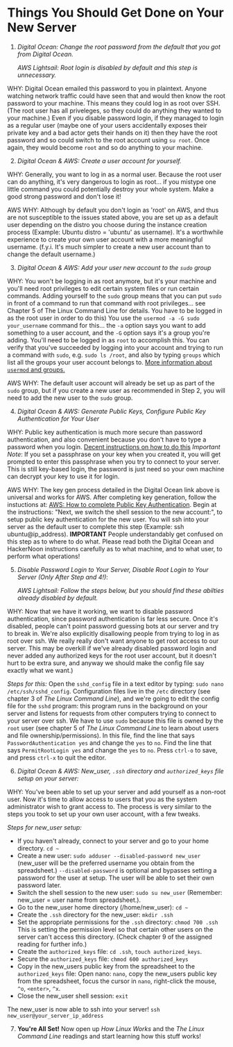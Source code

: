 # Things You Should Get Done on Your New Server

1. *Digital Ocean: Change the root password from the default that you got from Digital Ocean.*

   *AWS Lightsail: Root login is disabled by default and this step is unnecessary.*

WHY: Digital Ocean emailed this password to you in plaintext. Anyone watching network traffic could have seen that and would then know the root password to your machine. This means they could log in as root over SSH. (The root user has all priveleges, so they could do anything they wanted to your machine.) Even if you disable password login, if they managed to login as a regular user (maybe one of your users accidentally exposes their private key and a bad actor gets their hands on it) then they have the root password and so could switch to the root account using `su root`. Once again, they would become `root` and so do anything to your machine.

2. *Digital Ocean & AWS: Create a user account for yourself.*

WHY: Generally, you want to log in as a normal user. Because the root user can do anything, it's very dangerous to login as root... if you mistype one little command you could potentially destroy your whole system. Make a good strong password and don't lose it!

AWS WHY: Although by default you don't login as 'root' on AWS, and thus are not susceptible to the issues stated above, you are set up as a default user depending on the distro you choose during the instance creation process (Example: Ubuntu distro = 'ubuntu' as username). It's a worthwhile experience to create your own user account with a more meaningful username. (f.y.i. It's much simpler to create a new user account than to change the default username.)

3. *Digital Ocean & AWS: Add your user new account to the `sudo` group*

WHY: You won't be logging in as root anymore, but it's your machine and you'll need root privileges to edit certain system files or run certain commands. Adding yourself to the `sudo` group means that you can put `sudo` in front of a command to run that command with root privileges... see Chapter 5 of The Linux Command Line for details. You have to be logged in as the root user in order to do this) You use the `usermod -a -G sudo your_username` command for this... the `-a` option says you want to add something to a user account, and the `-G` option says it's a group you're adding. You'll need to be logged in as `root` to accomplish this. You can verify that you've succeeded by logging into your account and trying to run a command with `sudo`, e.g. `sudo ls /root`, and also by typing `groups` which list all the groups your user account belongs to. [More information about `usermod` and groups.](https://www.howtogeek.com/50787/add-a-user-to-a-group-or-second-group-on-linux/)

AWS WHY: The default user account will already be set up as part of the `sudo` group, but if you create a new user as recommended in Step 2, you will need to add the new user to the `sudo` group.

4. *Digital Ocean & AWS: Generate Public Keys, Configure Public Key Authentication for Your User* 

WHY: Public key authentication is much more secure than password authentication, and also convenient because you don't have to type a password when you login. [Decent instructions on how to do this](https://www.digitalocean.com/community/tutorials/how-to-configure-ssh-key-based-authentication-on-a-linux-server) *Important Note*: If you set a passphrase on your key when you created it, you will get prompted to enter this passphrase when you try to connect to your server. This is still key-based login, the password is just need so your own machine can decrypt your key to use it for login.

AWS WHY: The key gen process detailed in the Digital Ocean link above is universal and works for AWS. After completing key generation, follow the instuctions at: [AWS: How to complete Public Key Authentication](https://hackernoon.com/add-new-users-to-ec2-and-give-ssh-key-access-d2abd084f30c). Begin at the instructions: "Next, we switch the shell session to the new account:", to setup public key authentication for the new user. You will ssh into your server as the default user to complete this step (Example: ssh ubuntu@ip_address). **IMPORTANT** People understandably get confused on this step as to where to do what. Please read both the Digital Ocean and HackerNoon instructions carefully as to what machine, and to what user, to perform what operations!

5. *Disable Password Login to Your Server, Disable Root Login to Your Server (Only After Step and 4!)*: 

   *AWS Lightsail: Follow the steps below, but you should find these abilties already disabled by default.*

WHY: Now that we have it working, we want to disable password authentication, since password authentication is far less secure. Once it's disabled, people can't point password guessing bots at our server and try to break in. We're also explicitly disallowing people from trying to log in as root over ssh. We really really don't want anyone to get root access to our server. This may be overkill if we've already disabled password login and never added any authorized keys for the root user account, but it doesn't hurt to be extra sure, and anyway we should make the config file say exactly what we want.)

*Steps for this:* Open the `sshd_config` file in a text editor by typing: `sudo nano /etc/ssh/sshd_config`. Configuration files live in the `/etc` directory (see chapter 3 of _The Linux Command Line_), and we're going to edit the config file for the `sshd` program: this program runs in the background on your server and listens for requests from other computers trying to connect to your server over ssh. We have to use `sudo` because this file is owned by the `root` user (see chapter 5 of _The Linux Command Line_ to learn about users and file ownership/permissions). In this file, find the line that says `PasswordAuthentication yes` and change the `yes` to `no`. Find the line that says `PermitRootLogin yes` and change the `yes` to `no`. Press `ctrl-o` to save, and press `ctrl-x` to quit the editor.

6. *Digital Ocean & AWS: New_user, `.ssh` directory and `authorized_keys` file setup on your server:*

WHY: You've been able to set up your server and add yourself as a non-root user. Now it's time to allow access to users that you as the system administrator wish to grant access to. The process is very similar to the steps you took to set up your own user account, with a few tweaks.

*Steps for new_user setup:*
- If you haven't already, connect to your server and go to your home directory. `cd ~`
- Create a new user: `sudo adduser --disabled-password new_user` (new_user will be the preferred username you obtain from the spreadsheet.) `--disabled-password` is optional and bypasses setting a password for the user at setup. The user will be able to set their own password later.
- Switch the shell session to the new user: `sudo su new_user` (Remember: new_user = user name from spreadsheet.).
- Go to the new_user home directory (/home/new_user): `cd ~`
- Create the `.ssh` directory for the new_user: `mkdir .ssh`
- Set the appropriate permissions for the `.ssh` directory: `chmod 700 .ssh` This is setting the permission level so that certain other users on the server can't access this directory. (Check chapter 9 of the assigned reading for further info.)
- Create the `authorized_keys` file: `cd .ssh`, `touch authorized_keys`.
- Secure the `authorized_keys` file: `chmod 600 authorized_keys`
- Copy in the new_users public key from the spreadsheet to the `authorized_keys` file: Open nano: `nano`, copy the new_users public key from the spreadsheet, focus the cursor in `nano`, right-click the mouse, `^o`, `<enter>`, `^x`.
- Close the new_user shell session: `exit`

The new_user is now able to ssh into your server! `ssh new_user@your_server_ip_address`

7. **You're All Set!** Now open up _How Linux Works_ and the _The Linux Command Line_ readings and start learning how this stuff works!